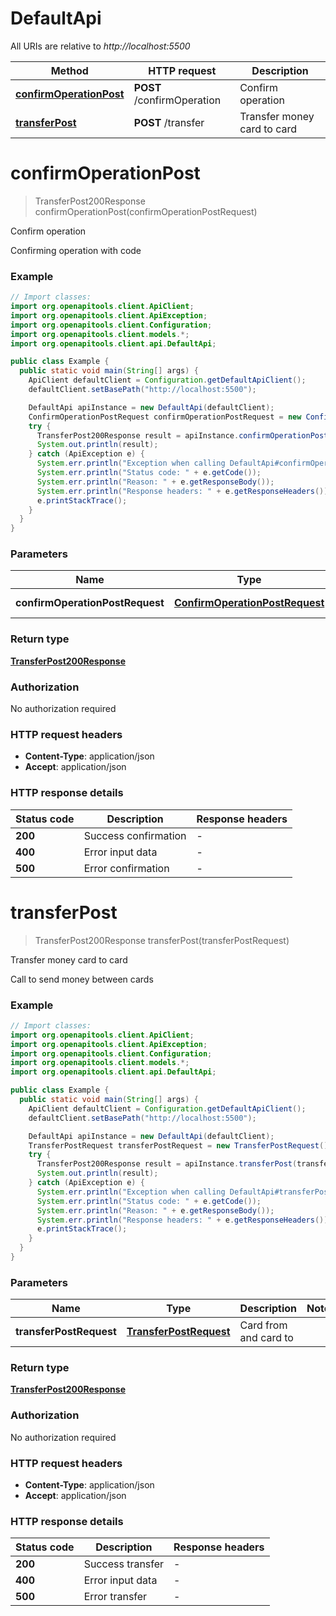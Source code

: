 # DefaultApi

All URIs are relative to *http://localhost:5500*

| Method | HTTP request | Description |
|------------- | ------------- | -------------|
| [**confirmOperationPost**](DefaultApi.md#confirmOperationPost) | **POST** /confirmOperation | Confirm operation |
| [**transferPost**](DefaultApi.md#transferPost) | **POST** /transfer | Transfer money card to card |


<a name="confirmOperationPost"></a>
# **confirmOperationPost**
> TransferPost200Response confirmOperationPost(confirmOperationPostRequest)

Confirm operation

Confirming operation with code

### Example
```java
// Import classes:
import org.openapitools.client.ApiClient;
import org.openapitools.client.ApiException;
import org.openapitools.client.Configuration;
import org.openapitools.client.models.*;
import org.openapitools.client.api.DefaultApi;

public class Example {
  public static void main(String[] args) {
    ApiClient defaultClient = Configuration.getDefaultApiClient();
    defaultClient.setBasePath("http://localhost:5500");

    DefaultApi apiInstance = new DefaultApi(defaultClient);
    ConfirmOperationPostRequest confirmOperationPostRequest = new ConfirmOperationPostRequest(); // ConfirmOperationPostRequest | Confirm operation
    try {
      TransferPost200Response result = apiInstance.confirmOperationPost(confirmOperationPostRequest);
      System.out.println(result);
    } catch (ApiException e) {
      System.err.println("Exception when calling DefaultApi#confirmOperationPost");
      System.err.println("Status code: " + e.getCode());
      System.err.println("Reason: " + e.getResponseBody());
      System.err.println("Response headers: " + e.getResponseHeaders());
      e.printStackTrace();
    }
  }
}
```

### Parameters

| Name | Type | Description  | Notes |
|------------- | ------------- | ------------- | -------------|
| **confirmOperationPostRequest** | [**ConfirmOperationPostRequest**](ConfirmOperationPostRequest.md)| Confirm operation | |

### Return type

[**TransferPost200Response**](TransferPost200Response.md)

### Authorization

No authorization required

### HTTP request headers

 - **Content-Type**: application/json
 - **Accept**: application/json

### HTTP response details
| Status code | Description | Response headers |
|-------------|-------------|------------------|
| **200** | Success confirmation |  -  |
| **400** | Error input data |  -  |
| **500** | Error confirmation |  -  |

<a name="transferPost"></a>
# **transferPost**
> TransferPost200Response transferPost(transferPostRequest)

Transfer money card to card

Call to send money between cards

### Example
```java
// Import classes:
import org.openapitools.client.ApiClient;
import org.openapitools.client.ApiException;
import org.openapitools.client.Configuration;
import org.openapitools.client.models.*;
import org.openapitools.client.api.DefaultApi;

public class Example {
  public static void main(String[] args) {
    ApiClient defaultClient = Configuration.getDefaultApiClient();
    defaultClient.setBasePath("http://localhost:5500");

    DefaultApi apiInstance = new DefaultApi(defaultClient);
    TransferPostRequest transferPostRequest = new TransferPostRequest(); // TransferPostRequest | Card from and card to
    try {
      TransferPost200Response result = apiInstance.transferPost(transferPostRequest);
      System.out.println(result);
    } catch (ApiException e) {
      System.err.println("Exception when calling DefaultApi#transferPost");
      System.err.println("Status code: " + e.getCode());
      System.err.println("Reason: " + e.getResponseBody());
      System.err.println("Response headers: " + e.getResponseHeaders());
      e.printStackTrace();
    }
  }
}
```

### Parameters

| Name | Type | Description  | Notes |
|------------- | ------------- | ------------- | -------------|
| **transferPostRequest** | [**TransferPostRequest**](TransferPostRequest.md)| Card from and card to | |

### Return type

[**TransferPost200Response**](TransferPost200Response.md)

### Authorization

No authorization required

### HTTP request headers

 - **Content-Type**: application/json
 - **Accept**: application/json

### HTTP response details
| Status code | Description | Response headers |
|-------------|-------------|------------------|
| **200** | Success transfer |  -  |
| **400** | Error input data |  -  |
| **500** | Error transfer |  -  |

